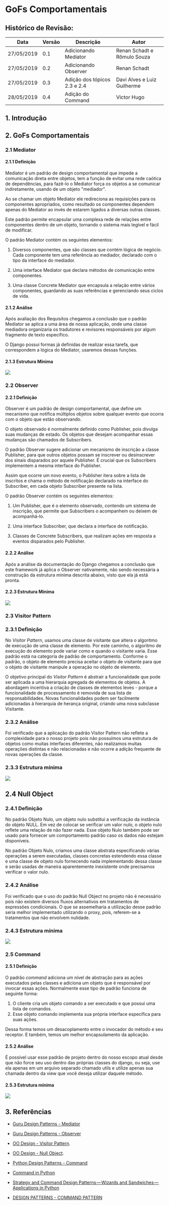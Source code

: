 # GoFs Comportamentais

## Histórico de Revisão:
| Data | Versão | Descrição | Autor |
|---|---|---|---|
| 27/05/2019 | 0.1 | Adicionando Mediator | Renan Schadt e Rômulo Souza |
| 27/05/2019 | 0.2 | Adicionando Observer | Renan Schadt |
| 27/05/2019 | 0.3 | Adição dos tópicos 2.3 e 2.4 | Davi Alves e Luiz Guilherme |
| 28/05/2019 | 0.4 | Adição do Command | Victor Hugo |

## 1. Introdução

## 2. GoFs Comportamentais

### 2.1 Mediator

#### 2.1.1 Definição
Mediator é um padrão de design comportamental que impede a comunicação direta entre objetos, tem a função de evitar uma rede caótica de dependências, para fazê-lo o Mediator força os objetos a se comunicar indiretamente, usando de um objeto "mediador". 

Ao se chamar um objeto Mediator ele redireciona as requisições para os componentes apropriados, como resultado os componentes dependem apenas do Mediator ao invés de estarem ligados a diversas outras classes. 

Este padrão permite encapsular uma complexa rede de relações entre componentes dentro de um objeto, tornando o sistema mais legível e fácil de modificar.

O padrão Mediator contém os seguintes elementos:

1. Diversos componentes, que são classes que contém lógica de negócio. Cada componente tem uma referência ao mediador, declarado com o tipo da interface do mediador.

2. Uma interface Mediator que declara métodos de comunicação entre componentes.

3. Uma classe Concrete Mediator que encapsula a relação entre vários componentes, guardando as suas referências e gerenciando seus ciclos de vida.

#### 2.1.2 Análise
Após avaliação dos Requisitos chegamos a conclusão que o padrão Mediator se aplica a uma área de nossa aplicação, onde uma classe mediadora organizaria os tradutores e revisores responsáveis por algum fragmento de texto específico.

O Django possui formas já definidas de realizar essa tarefa, que correspondem a lógica do Mediator, usaremos dessas funções.

#### 2.1.3 Estrutura Mínima
![](../../../assets/desenho/padroes/mediator.png)

### 2.2 Observer

#### 2.2.1 Definição
Observer é um padrão de design comportamental, que define um mecanismo que notifica múltiplos objetos sobre qualquer evento que ocorra com o objeto que estão observando.

O objeto observado é normalmente definido como Publisher, pois divulga suas mudanças de estado. Os objetos que desejam acompanhar essas mudanças são chamados de Subscribers.

O padrão Observer sugere adicionar um mecanismo de inscrição a classe Publisher, para que outros objetos possam se inscrever ou desinscrever dos sinais disparados por aquele Publisher. É crucial que os Subscribers implementem a mesma interface do Publisher.

Assim que ocorre um novo evento, o Publisher itera sobre a lista de inscritos e chama o método de notificação declarado na interface do Subscriber, em cada objeto Subscriber presente na lista.

O padrão Observer contém os seguintes elementos:

1. Um Publisher, que é o elemento observado, contendo um sistema de inscrição, que permite que Subscribers o acompanhem ou deixem de acompanhá-lo.

2. Uma interface Subscriber, que declara a interface de notificação.

3. Classes de Concrete Subscribers, que realizam ações em resposta a eventos disparados pelo Publisher.

#### 2.2.2 Análise
Após a análise da documentação do Django chegamos a conclusão que este framework já aplica o Observer nativamente, não sendo necessária a construção da estrutura mínima descrita abaixo, visto que ela já está pronta.

#### 2.2.3 Estrutura Mínima
![](../../../assets/desenho/padroes/observer.png)

### 2.3 Visitor Pattern

### 2.3.1 Definição

No _Visitor Pattern_, usamos uma classe de visitante que altera o algoritmo de execução de uma classe de elemento. Por este caminho, o algoritmo de execução do elemento pode variar como e quando o visitante varia. Esse padrão está na categoria de padrão de comportamento. Conforme o padrão, o objeto de elemento precisa aceitar o objeto de visitante para que o objeto de visitante manipule a operação no objeto de elemento.

O objetivo principal do _Visitor Pattern_ é abstrair a funcionalidade que pode ser aplicada a uma hierarquia agregada de elementos de objetos. A abordagem incentiva a criação de classes de elementos leves - porque a funcionalidade de processamento é removida de sua lista de responsabilidades. Novas funcionalidades podem ser facilmente adicionadas à hierarquia de herança original, criando uma nova subclasse Visitante.

### 2.3.2 Análise

Foi verificado que a aplicação do padrão Visitor Pattern não reflete a complexidade para o nosso projeto pois não possuímos uma estrutura de objetos como muitas interfaces diferentes, não realizamos muitas operações distintas e não relacionadas e não ocorre a adição frequente de novas operações da classe.

### 2.3.3 Estrutura mínima

![](https://www.oodesign.com/images/behavioral/visitor-pattern.png)

## 2.4 Null Object

### 2.4.1 Definição
No padrão Objeto Nulo, um objeto nulo substitui a verificação da instância do objeto NULL. Em vez de colocar se verificar um valor nulo, o objeto nulo reflete uma relação de não fazer nada. Esse objeto Nulo também pode ser usado para fornecer um comportamento padrão caso os dados não estejam disponíveis.

No padrão Objeto Nulo, criamos uma classe abstrata especificando várias operações a serem executadas, classes concretas estendendo essa classe e uma classe de objeto nulo fornecendo nada implementando dessa classe e serão usadas de maneira aparentemente inexistente onde precisamos verificar o valor nulo.

### 2.4.2 Análise

Foi verificado que o uso do padrão Null Object no projeto não é necessário pois não existem diversos fluxos alternativos em tratamentos de expressões condicionais. O que se assemelharia a utilização desse padrão seria melhor implementado utilizando o proxy, pois, referem-se a tratamentos que não envolvem nulidade.


### 2.4.3 Estrutura mínima
![](https://www.oodesign.com/images/design_patterns/behavioral/null_object_implementation_-_uml_class_diagram.gif)

### 2.5 Command   
#### 2.5.1 Definição  
 
O padrão _command_ adiciona um nível de abstração para as ações executados pelas classes e adiciona um objeto que é responsável por invocar essas ações. Normalmente esse tipo de padrão funciona de seguinte forma:

1. O cliente cria um objeto comando a ser executado e que possui uma lista de comandos.
2. Esse objeto comando implementa sua própria interface específica para suas ações.

Dessa forma temos um desacoplamento entre o invocador do método e seu receptor. E também, temos um melhor encapsulamento da aplicação.

#### 2.5.2 Análise
É possível usar esse padrão de projeto dentro do nosso escopo atual desde que não force seu uso dentro das próprias classes do django, ou seja, use ela apenas em um arquivo separado chamado utils e utilize apenas sua chamada dentro da view que você deseja utilizar daquele método.

#### 2.5.3 Estrutura mínima
![](../../../assets/desenho/padroes/architecture_of_command_pattern.jpg)

## 3. Referências
* [Guru Design Patterns - Mediator](https://refactoring.guru/design-patterns/mediator)
* [Guru Design Patterns - Observer](https://refactoring.guru/design-patterns/observer)

* [OO Design - Visitor Pattern](https://www.oodesign.com/visitor-pattern.html). <br>
* [OO Design - Null Object](https://www.oodesign.com/null-object-pattern.html).

* [Python Design Patterns - Command](https://www.tutorialspoint.com/python_design_patterns/python_design_patterns_command.htm)
* [Command in Python](https://sourcemaking.com/design_patterns/command/python/1)
* [Strategy and Command Design Patterns — Wizards and Sandwiches — Applications in Python](https://medium.com/@rrfd/strategy-and-command-design-patterns-wizards-and-sandwiches-applications-in-python-d1ee1c86e00f)
* [DESIGN PATTERNS - COMMAND PATTERN](https://www.bogotobogo.com/DesignPatterns/command.php)

